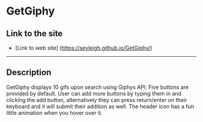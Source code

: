 # GetGiphy

## Link to the site
* [Link to web site] (https://seyleigh.github.io/GetGiphy/)
- - -
## Description
GetGiphy displays 10 gifs upon search using Giphys API. Five buttons are provided by default. User can add more buttons by typing them in and clicking the add button, alternatively they can press return/enter on their keyboard and it will submit their addition as well. 
The header icon has a fun little animation when you hover over it.